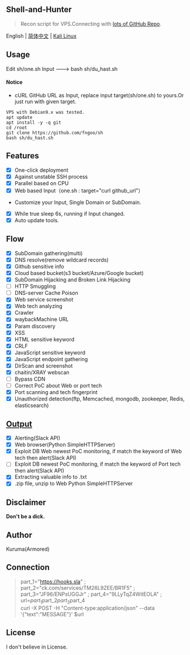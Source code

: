 Shell-and-Hunter
------
>Recon script for VPS.Connecting with [lots of GitHub Repo](./click_one.sh).  
  
English | [简体中文](./README_CN.md) | [Kali Linux](./split_for_kali-Debian7.md)  
  
## Usage
Edit sh/one.sh Input ---> bash sh/du_hast.sh
#### Notice
- cURL GitHub URL as Input, replace input target(sh/one.sh) to yours.Or just run with given target.  
``` 
VPS with Debian9.x was tested.  
apt update
apt install -y -q git
cd /root
git clone https://github.com/fngoo/sh
bash sh/du_hast.sh
```
## Features
- [x] One-click deployment 
- [x] Against unstable SSH process
- [x] Parallel based on CPU
- [x] Web based Input（one.sh : target="curl github_url"）  
- Customize your Input, Single Domain or SubDomain.  
- [x] While true sleep 6s, running if Input changed.   
- [x] Auto update tools.   
## Flow
- [x] SubDomain gathering(multi)
- [x] DNS resolve(remove wildcard records)
- [x] Github sensitive info
- [x] Cloud based bucket(s3 bucket/Azure/Google bucket)
- [x] SubDomain Hijacking and Broken Link Hijacking
- [ ] HTTP Smuggling
- [ ] DNS-server Cache Poison
- [x] Web service screenshot
- [x] Web tech analyzing
- [x] Crawler
- [x] waybackMachine URL
- [x] Param discovery
- [x] XSS
- [x] HTML sensitive keyword
- [x] CRLF
- [x] JavaScript sensitive keyword
- [x] JavaScript endpoint gathering
- [x] DirScan and screenshot
- [x] chaitin/XRAY webscan
- [ ] Bypass CDN
- [ ] Correct PoC about Web or port tech  
- [x] Port scanning and tech fingerprint  
- [x] Unauthorized detection(ftp, Memcached, mongodb, zookeeper, Redis, elasticsearch)  
## [Output](./image)
- [x] Alerting(Slack API)
- [x] Web browser(Python SimpleHTTPServer)
- [x] Exploit DB Web newest PoC monitoring, if match the keyword of Web tech then alert(Slack API)  
- [ ] Exploit DB newest PoC monitoring, if match the keyword of Port tech then alert(Slack API)    
- [x] Extracting valuable info to .txt  
- [x] .zip file, unzip to Web Python SimpleHTTPServer  
## Disclaimer
**Don't be a dick.**   
## Author
Kuruma(Armored)
## Connection
>part_1="https://hooks.sla" ; part_2="ck.com/services/TM26L9ZEE/BR1F5" ; part_3="JF96/ENPsUGGJr" ; part_4="9LLyTqZ4WitEOLA" ; url=$part_1$part_2$part_3$part_4  
curl -X POST -H "Content-type:application/json" --data '{"text":"MESSAGE"}' $url
## License
I don't believe in License.
